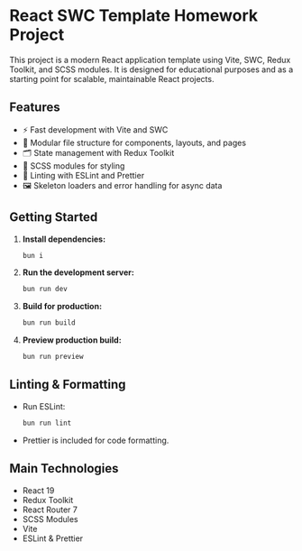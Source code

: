 # React SWC Template Homework Project

This project is a modern React application template using Vite, SWC, Redux Toolkit, and SCSS modules. It is designed for educational purposes and as a starting point for scalable, maintainable React projects.

## Features

- ⚡ Fast development with Vite and SWC
- 🧩 Modular file structure for components, layouts, and pages
- 🗂️ State management with Redux Toolkit
- 🎨 SCSS modules for styling
- 🧪 Linting with ESLint and Prettier
- 🖼️ Skeleton loaders and error handling for async data

## Getting Started

1. **Install dependencies:**

   ```bash
   bun i
   ```

2. **Run the development server:**

   ```bash
   bun run dev
   ```

3. **Build for production:**

   ```bash
   bun run build
   ```

4. **Preview production build:**
   ```bash
   bun run preview
   ```

## Linting & Formatting

- Run ESLint:
  ```bash
  bun run lint
  ```
- Prettier is included for code formatting.

## Main Technologies

- React 19
- Redux Toolkit
- React Router 7
- SCSS Modules
- Vite
- ESLint & Prettier
